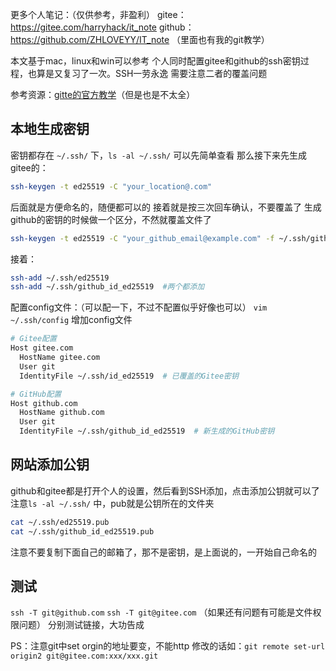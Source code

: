 更多个人笔记：（仅供参考，非盈利）
gitee： https://gitee.com/harryhack/it_note
github： https://github.com/ZHLOVEYY/IT_note
（里面也有我的git教学）

本文基于mac，linux和win可以参考
个人同时配置gitee和github的ssh密钥过程，也算是又复习了一次。SSH一劳永逸
需要注意二者的覆盖问题

参考资源：[gitte的官方教学](https://gitee.com/help/articles/4181#article-header0)（但是也是不太全）


## 本地生成密钥
密钥都存在 `~/.ssh/`  下，`ls -al ~/.ssh/` 可以先简单查看
那么接下来先生成gitee的：
``` bash
ssh-keygen -t ed25519 -C "your_location@.com"
```
后面就是方便命名的，随便都可以的
接着就是按三次回车确认，不要覆盖了
生成github的密钥的时候做一个区分，不然就覆盖文件了
``` bash
ssh-keygen -t ed25519 -C "your_github_email@example.com" -f ~/.ssh/github_id_ed25519
```
接着：
``` bash
ssh-add ~/.ssh/ed25519   
ssh-add ~/.ssh/github_id_ed25519  #两个都添加
```

配置config文件：（可以配一下，不过不配置似乎好像也可以）
`vim ~/.ssh/config` 增加config文件
```bash
# Gitee配置
Host gitee.com
  HostName gitee.com
  User git
  IdentityFile ~/.ssh/id_ed25519  # 已覆盖的Gitee密钥

# GitHub配置
Host github.com
  HostName github.com
  User git
  IdentityFile ~/.ssh/github_id_ed25519  # 新生成的GitHub密钥
```


## 网站添加公钥
github和gitee都是打开个人的设置，然后看到SSH添加，点击添加公钥就可以了
注意`ls -al ~/.ssh/` 中，pub就是公钥所在的文件夹

```bash
cat ~/.ssh/ed25519.pub
cat ~/.ssh/github_id_ed25519.pub
```

注意不要复制下面自己的邮箱了，那不是密钥，是上面说的，一开始自己命名的

## 测试
`ssh -T git@github.com`
`ssh -T git@gitee.com`
（如果还有问题有可能是文件权限问题）
分别测试链接，大功告成

PS：注意git中set orgin的地址要变，不能http
修改的话如：`git remote set-url origin2 git@gitee.com:xxx/xxx.git`